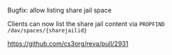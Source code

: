 Bugfix: allow listing share jail space

Clients can now list the share jail content via `PROPFIND /dav/spaces/{sharejailid}`

https://github.com/cs3org/reva/pull/2931